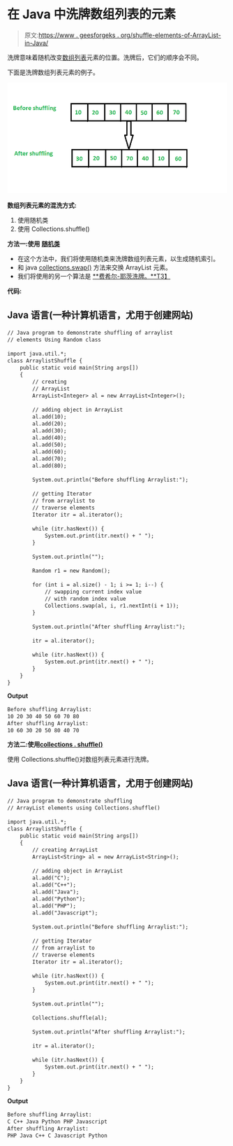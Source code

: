 # 在 Java 中洗牌数组列表的元素

> 原文:[https://www . geesforgeks . org/shuffle-elements-of-ArrayList-in-Java/](https://www.geeksforgeeks.org/shuffle-elements-of-arraylist-in-java/)

洗牌意味着随机改变[数组列表](https://www.geeksforgeeks.org/arraylist-in-java/)元素的位置。洗牌后，它们的顺序会不同。

下面是洗牌数组列表元素的例子。

![](img/1daca17b900c0b4ad39e34b48852fa3a.png)

**数组列表元素的混洗方式:**

1.  使用随机类
2.  使用 Collections.shuffle()

**方法一:使用** [**随机类**](https://www.geeksforgeeks.org/java-util-random-class-java/)

*   在这个方法中，我们将使用随机类来洗牌数组列表元素，以生成随机索引。
*   和 java [collections.swap()](https://www.geeksforgeeks.org/collections-swap-method-in-java-with-examples/) 方法来交换 ArrayList 元素。
*   我们将使用的另一个算法是 [**费希尔-耶茨洗牌。**T3】](https://www.geeksforgeeks.org/shuffle-a-given-array-using-fisher-yates-shuffle-algorithm/)

**代码:**

## Java 语言(一种计算机语言，尤用于创建网站)

```
// Java program to demonstrate shuffling of arraylist
// elements Using Random class

import java.util.*;
class ArraylistShuffle {
    public static void main(String args[])
    {
        // creating
        // ArrayList
        ArrayList<Integer> al = new ArrayList<Integer>();

        // adding object in ArrayList
        al.add(10);
        al.add(20);
        al.add(30);
        al.add(40);
        al.add(50);
        al.add(60);
        al.add(70);
        al.add(80);

        System.out.println("Before shuffling Arraylist:");

        // getting Iterator
        // from arraylist to
        // traverse elements
        Iterator itr = al.iterator();

        while (itr.hasNext()) {
            System.out.print(itr.next() + " ");
        }

        System.out.println("");

        Random r1 = new Random();

        for (int i = al.size() - 1; i >= 1; i--) {
            // swapping current index value
            // with random index value
            Collections.swap(al, i, r1.nextInt(i + 1));
        }

        System.out.println("After shuffling Arraylist:");

        itr = al.iterator();

        while (itr.hasNext()) {
            System.out.print(itr.next() + " ");
        }
    }
}
```

**Output**

```
Before shuffling Arraylist:
10 20 30 40 50 60 70 80 
After shuffling Arraylist:
10 60 30 20 50 80 40 70 
```

**方法二:使用**[**collections . shuffle()**](https://www.geeksforgeeks.org/collections-shuffle-java-examples/)

使用 Collections.shuffle()对数组列表元素进行洗牌。

## Java 语言(一种计算机语言，尤用于创建网站)

```
// Java program to demonstrate shuffling
// ArrayList elements using Collections.shuffle()

import java.util.*;
class ArraylistShuffle {
    public static void main(String args[])
    {
        // creating ArrayList
        ArrayList<String> al = new ArrayList<String>();

        // adding object in ArrayList
        al.add("C");
        al.add("C++");
        al.add("Java");
        al.add("Python");
        al.add("PHP");
        al.add("Javascript");

        System.out.println("Before shuffling Arraylist:");

        // getting Iterator
        // from arraylist to
        // traverse elements
        Iterator itr = al.iterator();

        while (itr.hasNext()) {
            System.out.print(itr.next() + " ");
        }

        System.out.println("");

        Collections.shuffle(al);

        System.out.println("After shuffling Arraylist:");

        itr = al.iterator();

        while (itr.hasNext()) {
            System.out.print(itr.next() + " ");
        }
    }
}
```

**Output**

```
Before shuffling Arraylist:
C C++ Java Python PHP Javascript 
After shuffling Arraylist:
PHP Java C++ C Javascript Python 
```